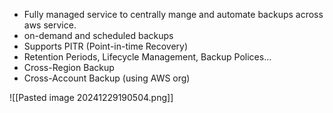 
 - Fully managed service to centrally mange and automate backups across aws service.
 - on-demand and scheduled backups
 - Supports PITR (Point-in-time Recovery)
 - Retention Periods, Lifecycle Management, Backup Polices...
 - Cross-Region Backup
 - Cross-Account Backup (using AWS org)

![[Pasted image 20241229190504.png]]